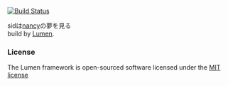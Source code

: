[![Build Status](https://travis-ci.org/interestic/sid.svg?branch=master)](https://travis-ci.org/interestic/sid)

sidは[nancy](https://github.com/interestic/nancy/)の夢を見る  
build by [Lumen](http://lumen.laravel.com/docs).
### License
The Lumen framework is open-sourced software licensed under the [MIT license](http://opensource.org/licenses/MIT)
